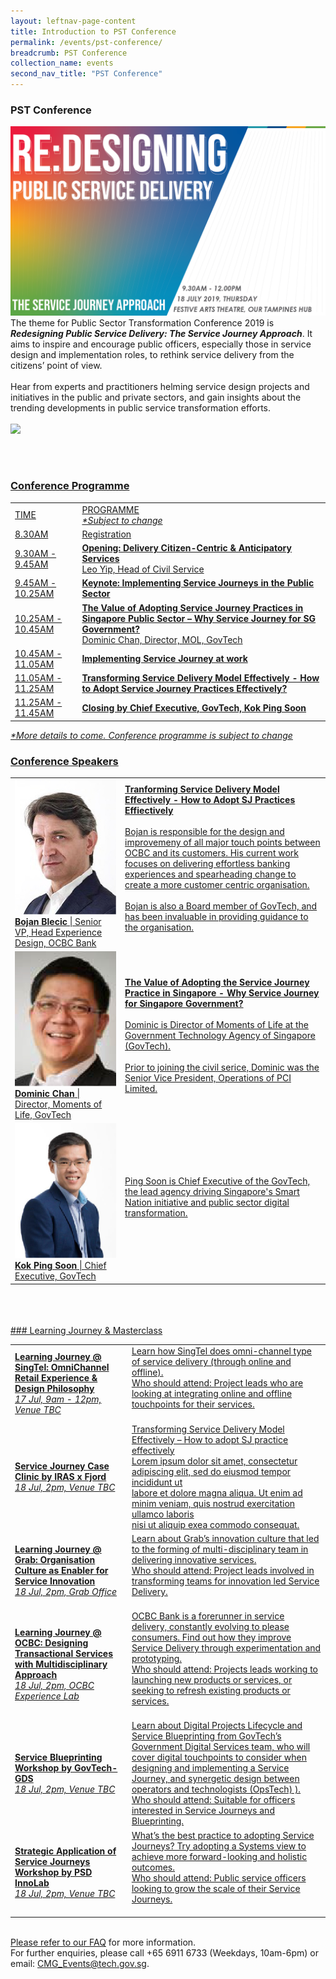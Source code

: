 ```yaml
---
layout: leftnav-page-content
title: Introduction to PST Conference
permalink: /events/pst-conference/
breadcrumb: PST Conference
collection_name: events
second_nav_title: "PST Conference"
---
```


### PST Conference
![PST Conference](/images/Conference_Banner.png)
<br>
The theme for Public Sector Transformation Conference 2019 is <i><b>Redesigning Public Service Delivery: The Service Journey Approach</i></b>. It aims to inspire and encourage public officers, especially those in service design and implementation roles, to rethink service delivery from the citizens’ point of view.
<br>
<br>
Hear from experts and practitioners helming service design projects and initiatives in the public and private sectors, and  gain insights about the trending developments in public service transformation efforts. 
<br>
<br>
<a href="URL HERE"><img src="/images/sign-up-btn.png" style="width:280px" />

<br>
<br>


### Conference Programme
<!-- Schedule --> 
<table class="table-v">
  <tr>
    <td>TIME</td>
    <td>PROGRAMME<br>
      <i>*Subject to change</i></td>
  </tr>
  <tr>
    <td>8.30AM</td>
    <td>Registration</td>
  </tr>
  <tr>
    <td>9.30AM - 9.45AM</td>
    <td><b>Opening: Delivery Citizen-Centric & Anticipatory Services </b><br>
      Leo Yip, Head of Civil Service</td>
  </tr>
  <tr>
    <td>9.45AM - 10.25AM</td>
    <td><b>Keynote: Implementing Service Journeys in the Public Sector</b></td>
  </tr>
  <tr>
    <td>10.25AM - 10.45AM</td>
    <td><b>The Value of Adopting Service Journey Practices in Singapore Public Sector – Why Service Journey for SG Government? </b><br>
    Dominic Chan, Director, MOL, GovTech</td>
  </tr>
  <tr>
    <td>10.45AM - 11.05AM</td>
    <td><b>Implementing Service Journey at work</b></td>
  </tr>
  <tr>
    <td>11.05AM - 11.25AM</td>
    <td><b>Transforming Service Delivery Model Effectively - How to Adopt Service Journey Practices Effectively?</b></td>
  </tr>
  <tr>
    <td>11.25AM - 11.45AM</td>
    <td><b>Closing by Chief Executive, GovTech, Kok Ping Soon</b></td>
  </tr>
</table>
<i>*More details to come. Conference programme is subject to change </i>
<br>


<!-- Speakers --> 
### Conference Speakers
<table>
  <tr>
    <td>
      <a href="/events/learning-journeys/event-details/event-a"> <img src="/images/Bojan_Bleicic.jpg"/> </a>
      <b>Bojan Blecic</b> | Senior VP, Head Experience Design, OCBC Bank <br>
    </td>
    <td>
    <b> Tranforming Service Delivery Model Effectively - How to Adopt SJ Practices Effiectively</b><br>
    <br>
    Bojan is responsible for the design and improvemeny of all major touch points between OCBC and its customers. His current work focuses on delivering effortless banking experiences and spearheading change to create a more customer centric organisation. <br>
    <br>
    Bojan is also a Board member of GovTech, and has been invaluable in providing guidance to the organisation. 
    <br>
    <br>
    </td>
  </tr>
  <tr>
    <td>
      <img src="/images/Dominic_Chan.jpg"/> 
      <b>Dominic Chan</b> | Director, Moments of Life, GovTech <br>
    </td>
    <td>
    <b>The Value of Adopting the Service Journey Practice in Singapore - Why Service Journey for Singapore Government?</b><br>
    <br>
    Dominic is Director of Moments of Life at the Government Technology Agency of Singapore (GovTech). <br>
    <br>
    Prior to joining the civil serice, Dominic was the Senior Vice President, Operations of PCI Limited. 
    <br>
    </td>
  </tr>
  <tr>
    <td>
      <img src="/images/Kok_Ping_Soon.jpg"/>
       <b>Kok Ping Soon</b> | Chief Executive, GovTech<br>
    </td>
    <td>
    Ping Soon is Chief Executive of the GovTech, the lead agency driving Singapore's Smart Nation initiative and public sector digital transformation. <br>
    <br>
    </td>
  </tr>
</table>
<br>
<br>
<br>
### Learning Journey & Masterclass
<!-- Learning Journey --> 
<table>
  <tr>
    <td>
      <b>Learning Journey @ SingTel: OmniChannel Retail Experience & Design Philosophy</b><br>
      <i>17 Jul, 9am - 12pm, Venue TBC</i>
    </td>
    <td>
    Learn how SingTel does omni-channel type of service delivery (through online and offline). <br>
    <u>Who should attend:</u> Project leads who are looking at integrating online and offline touchpoints for their services.
<br>
    <br>
    </td>
  </tr>
  <tr>
    <td>
     <b>Service Journey Case Clinic by IRAS x Fjord</b><br>
     <i>18 Jul, 2pm, Venue TBC</i>
    </td>
    <td>
    Transforming Service Delivery Model Effectively – How to adopt SJ practice effectively <br>
    Lorem ipsum dolor sit amet, consectetur adipiscing elit, sed do eiusmod tempor incididunt ut <br>
    labore et dolore magna aliqua. Ut enim ad minim veniam, quis nostrud exercitation ullamco laboris <br>
    nisi ut aliquip exea commodo consequat.
    <br>
    </td>
  </tr>
  <tr>
    <td>
      <b>Learning Journey @ Grab: Organisation Culture as Enabler for Service Innovation</b><br>
      <i>18 Jul, 2pm, <a href="https://www.google.com/maps/dir//grab+office/data=!4m6!4m5!1m1!4e2!1m2!1m1!1s0x31da19110a2628c3:0x8cafbb3afb4ef55c?sa=X&ved=2ahUKEwjX5IHu7J_iAhWab30KHShaBfkQ9RcwAHoECAEQCQ">Grab Office</a></i>
    </td>
    <td>
    Learn about Grab’s innovation culture that led to the forming of multi-disciplinary team in delivering innovative services. <br>
    <u>Who should attend:</u> Project leads involved in transforming teams for innovation led Service Delivery. <br>
    <br>
    </td>
  </tr>
  <tr>
    <td>
      <b>Learning Journey @ OCBC: Designing Transactional Services with Multidisciplinary Approach </b><br>
      <i>18 Jul, 2pm, <a href="https://www.google.com/maps/dir/1.294336,103.8508032/The+Open+Vault+@OCBC,+53+New+Bridge+Rd,+%2301-00,+Singapore+059402/@1.291506,103.8467775,17z/data=!3m1!4b1!4m9!4m8!1m1!4e1!1m5!1m1!1s0x31da190a9270ab6f:0xb5e532e76465ecee!2m2!1d103.8469643!2d1.2880859">OCBC Experience Lab</a></i>
    </td>
    <td>
      OCBC Bank is a forerunner in service delivery, constantly evolving to please consumers. Find out how they improve Service Delivery through experimentation and prototyping. <br>
      <u>Who should attend:</u> Projects leads working to launching new products or services, or seeking to refresh existing products or services.
      <br>
    <br>
    </td>
  </tr>
  <tr>
    <td>
      <b>Service Blueprinting Workshop by GovTech-GDS</b><br>
      <i> 18 Jul, 2pm, Venue TBC</i>
    </td>
    <td>
      Learn about Digital Projects Lifecycle and Service Blueprinting from GovTech’s Government Digital Services team, who will cover digital touchpoints to consider when designing and implementing a Service Journey, and synergetic design between operators and technologists (OpsTech) ).<br>
      <u>Who should attend:</u> Suitable for officers interested in Service Journeys and Blueprinting.
    <br>
    </td>
  </tr>
  <tr>
    <td>
      <b>Strategic Application of Service Journeys Workshop by PSD InnoLab</b><br>
      <i>18 Jul, 2pm, Venue TBC</i>
    </td>
    <td>
      What’s the best practice to adopting Service Journeys? Try adopting a Systems view to achieve more forward-looking and holistic outcomes. <br>
      <u>Who should attend:</u> Public service officers looking to grow the scale of their Service Journeys.
<br>
    <br>
    </td>
  </tr>
</table>

<br> 
Please refer to our <a href="url">FAQ</a> for more information. <br>
For further enquiries, please call +65 6911 6733 (Weekdays, 10am-6pm) or email: <a href="mailto:CMG_Events@tech.gov.sg">CMG_Events@tech.gov.sg</a>.<br>
<br>
<br>


